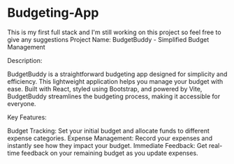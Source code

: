 # Budgeting-App
This is my first full stack and I'm still working on this project so feel free to give any suggestions
Project Name: BudgetBuddy - Simplified Budget Management

Description:

BudgetBuddy is a straightforward budgeting app designed for simplicity and efficiency. This lightweight application helps you manage your budget with ease. Built with React, styled using Bootstrap, and powered by Vite, BudgetBuddy streamlines the budgeting process, making it accessible for everyone.

Key Features:

Budget Tracking: Set your initial budget and allocate funds to different expense categories.
Expense Management: Record your expenses and instantly see how they impact your budget.
Immediate Feedback: Get real-time feedback on your remaining budget as you update expenses.
